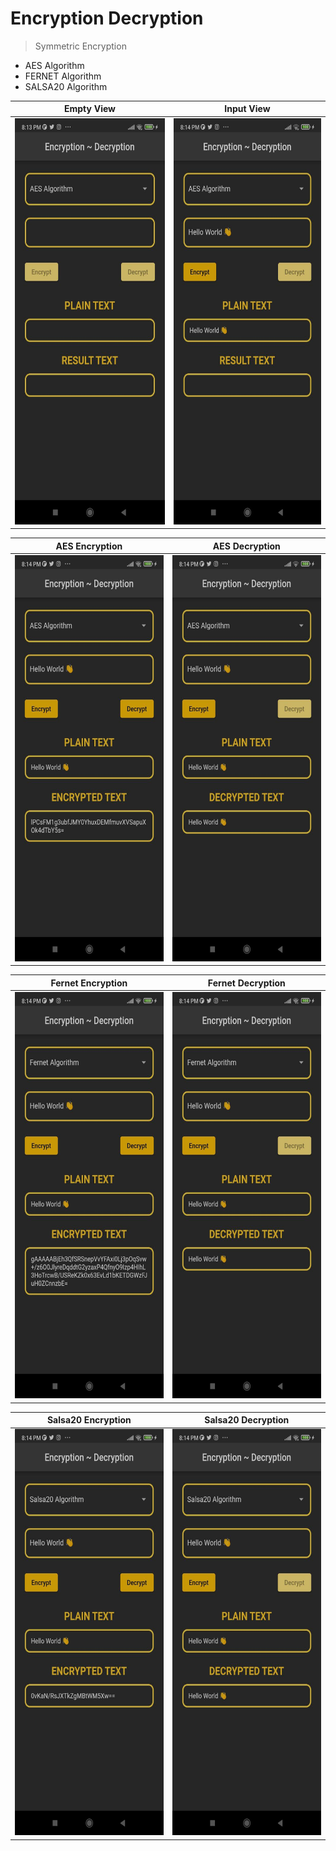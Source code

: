 # Encryption Decryption

> Symmetric Encryption
- AES Algorithm
- FERNET Algorithm
- SALSA20 Algorithm

| Empty View | Input View |
|----------------|:----------------:|
| <img src = "assets/readme/img.png" width="400" height="650" /> | <img src = "assets/readme/img_1.png" width="400" height="650" /> |

| AES Encryption | AES Decryption |
|----------------|:----------------:|
| <img src = "assets/readme/img_2.png" width="400" height="650" /> | <img src = "assets/readme/img_3.png" width="400" height="650" /> |

| Fernet Encryption | Fernet Decryption |
|----------------|:----------------:|
| <img src = "assets/readme/img_4.png" width="400" height="650" /> | <img src = "assets/readme/img_5.png" width="400" height="650" /> |

| Salsa20 Encryption | Salsa20 Decryption |
|----------------|:----------------:|
| <img src = "assets/readme/img_6.png" width="400" height="650" /> | <img src = "assets/readme/img_7.png" width="400" height="650" /> |

